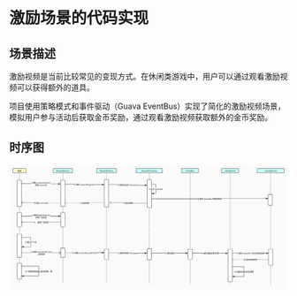 # 激励场景的代码实现

## 场景描述

激励视频是当前比较常见的变现方式。在休闲类游戏中，用户可以通过观看激励视频可以获得额外的道具。


项目使用策略模式和事件驱动（Guava EventBus）实现了简化的激励视频场景，模拟用户参与活动后获取金币奖励，通过观看激励视频获取额外的金币奖励。

## 时序图

![激励场景时序图](.assets/激励场景时序图.jpg)

